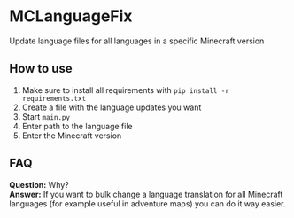 # MCLanguageFix
Update language files for all languages in a specific Minecraft version

## How to use
1. Make sure to install all requirements with `pip install -r requirements.txt`
2. Create a file with the language updates you want
3. Start `main.py`
4. Enter path to the language file
5. Enter the Minecraft version

## FAQ
**Question:** Why?\
**Answer:** If you want to bulk change a language translation for all Minecraft languages (for example useful in adventure maps) you can do it way easier.